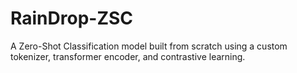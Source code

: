 # RainDrop-ZSC
A Zero-Shot Classification model built from scratch using a custom tokenizer, transformer encoder, and contrastive learning.
